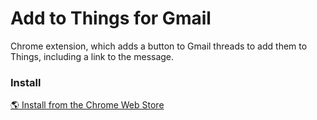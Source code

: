 # Add to Things for Gmail

Chrome extension, which adds a button to Gmail threads to add them to Things, including a link to the message.

### Install

[🌎 Install from the Chrome Web Store](https://chrome.google.com/webstore/detail/add-to-things-for-gmail/mkpapmkjeddhenbmhdihdiiijgckifln)
